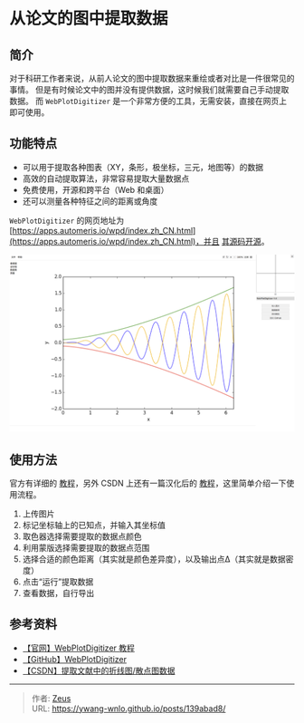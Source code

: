 # 从论文的图中提取数据


## 简介

对于科研工作者来说，从前人论文的图中提取数据来重绘或者对比是一件很常见的事情。
但是有时候论文中的图并没有提供数据，这时候我们就需要自己手动提取数据。
而 `WebPlotDigitizer` 是一个非常方便的工具，无需安装，直接在网页上即可使用。

## 功能特点

- 可以用于提取各种图表（XY，条形，极坐标，三元，地图等）的数据
- 高效的自动提取算法，非常容易提取大量数据点
- 免费使用，开源和跨平台（Web 和桌面）
- 还可以测量各种特征之间的距离或角度

`WebPlotDigitizer` 的网页地址为 [https://apps.automeris.io/wpd/index.zh_CN.html](https://apps.automeris.io/wpd/index.zh_CN.html)，并且 [其源码开源](https://github.com/ankitrohatgi/WebPlotDigitizer)。

![WebPlotDigitizer](WebPlotDigitizer.png "WebPlotDigitizer")

## 使用方法

官方有详细的 [教程](https://automeris.io/WebPlotDigitizer/tutorial.html)，另外 CSDN 上还有一篇汉化后的 [教程](https://blog.csdn.net/YanLu99/article/details/114172184)，这里简单介绍一下使用流程。

1. 上传图片
2. 标记坐标轴上的已知点，并输入其坐标值
3. 取色器选择需要提取的数据点颜色
4. 利用蒙版选择需要提取的数据点范围
5. 选择合适的颜色距离（其实就是颜色差异度），以及输出点Δ（其实就是数据密度）
6. 点击“运行”提取数据
7. 查看数据，自行导出

## 参考资料

- [【官网】WebPlotDigitizer 教程](https://automeris.io/WebPlotDigitizer/tutorial.html)
- [【GitHub】WebPlotDigitizer](https://github.com/ankitrohatgi/WebPlotDigitizer)
- [【CSDN】提取文献中的折线图/散点图数据](https://blog.csdn.net/YanLu99/article/details/114172184)


---

> 作者: [Zeus](https://github.com/ywang-wnlo)  
> URL: https://ywang-wnlo.github.io/posts/139abad8/  

